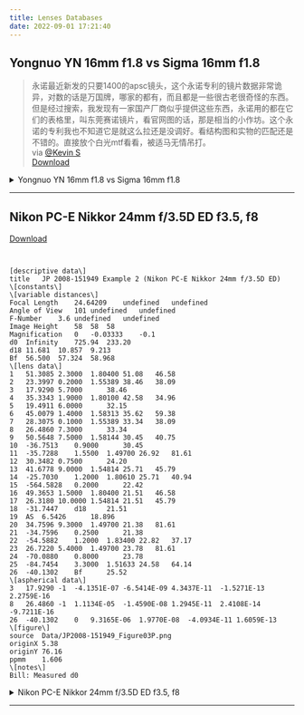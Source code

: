 ```yaml
---
title: Lenses Databases
date: 2022-09-01 17:21:40
---
```


## Yongnuo YN 16mm f1.8 vs Sigma 16mm f1.8
> 永诺最近新发的只要1400的apsc镜头，这个永诺专利的镜片数据非常诡异，对数的话是万国牌，哪家的都有，而且都是一些很古老很奇怪的东西。但是经过搜索，我发现有一家国产厂商似乎提供这些东西，永诺用的都在它们的表格里，叫东莞赛诺镜片，看官网图的话，那是相当的小作坊。这个永诺的专利我也不知道它是就这么拉还是没调好。看结构图和实物的匹配还是不错的。直接放个白光mtf看看，被适马无情吊打。  
via [@Kevin S](https://t.me/cnphotog/1060804)   
[Download](https://t.me/cnphotog/1060807)
<details markdown='1'><summary>Yongnuo YN 16mm f1.8 vs Sigma 16mm f1.8</summary>
<div class="justified-gallery">

![Yongnuo YN 16mm](https://s2.loli.net/2022/09/01/KRqOlNAfwgxCz3p.png)
![Sigma 16mm](https://s2.loli.net/2022/09/01/97qIRwsQplHfv3W.png)
![Yongnuo YN 16mm](https://s2.loli.net/2022/09/01/iagJ5fwt1eToQnK.png)
![Sigma 16mm](https://s2.loli.net/2022/09/01/PxBuR7pkUAFNrgE.png)
</div>
    
</details>

* * *

## Nikon PC-E Nikkor 24mm f/3.5D ED f3.5, f8
[Download](https://t.me/cnphotog/1061417)  
```TXT


[descriptive data\]
title	JP 2008-151949 Example 2 (Nikon PC-E Nikkor 24mm f/3.5D ED)
\[constants\]
\[variable distances\]
Focal Length	24.64209	undefined	undefined
Angle of View	101	undefined	undefined
F-Number	3.6	undefined	undefined
Image Height	58	58	58
Magnification	0	-0.03333	-0.1
d0	Infinity	725.94	233.20
d18	11.681	10.857	9.213
Bf	56.500	57.324	58.968
\[lens data\]
1	51.3085	2.3000	1.80400	51.08	46.58
2	23.3997	0.2000	1.55389	38.46	38.09
3	17.9290	5.7000		38.46
4	35.3343	1.9000	1.80100	42.58	34.96
5	19.4911	6.0000		32.15
6	45.0079	1.4000	1.58313	35.62	59.38
7	28.3075	0.1000	1.55389	33.34	38.09
8	26.4860	7.3000		33.34	
9	50.5648	7.5000	1.58144	30.45	40.75
10	-36.7513	0.9000		30.45
11	-35.7288	1.5500	1.49700	26.92	81.61
12	30.3482	0.7500		24.20	
13	41.6778	9.0000	1.54814	25.71	45.79
14	-25.7030	1.2000	1.80610	25.71	40.94
15	-564.5828	0.2000		22.42	
16	49.3653	1.5000	1.80400	21.51	46.58
17	26.3180	10.0000	1.54814	21.51	45.79
18	-31.7447	d18		21.51
19	AS	6.5426		18.896
20	34.7596	9.3000	1.49700	21.38	81.61
21	-34.7596	0.2500		21.38
22	-54.5882	1.2000	1.83400	22.82	37.17
23	26.7220	5.4000	1.49700	23.78	81.61
24	-70.0880	0.8000		23.78	
25	-84.7454	3.3000	1.51633	24.58	64.14
26	-40.1302	Bf		25.52	
\[aspherical data\]
3	17.9290	-1	-4.1351E-07	-6.5414E-09	4.3437E-11	-1.5271E-13	2.2759E-16
8	26.4860	-1	1.1134E-05	-1.4590E-08	1.2945E-11	2.4108E-14	-9.7211E-16
26	-40.1302	0	9.3165E-06	1.9770E-08	-4.0934E-11	1.6059E-13	
\[figure\]
source	Data/JP2008-151949_Figure03P.png
originX	5.38
originY	76.16
ppmm	1.606
\[notes\]
Bill: Measured d0 
```

<details markdown='1'><summary>Nikon PC-E Nikkor 24mm f/3.5D ED f3.5, f8</summary>
<div class="justified-gallery">

![image.png](https://s2.loli.net/2022/09/02/E4JPGwbmAxzRI1r.png)
![image.png](https://s2.loli.net/2022/09/02/I2QSduNosKTHpgW.png)
![image.png](https://s2.loli.net/2022/09/02/gRkia5729OhXzFP.png)
![image.png](https://s2.loli.net/2022/09/02/Ys8mMQ1tJDISXfo.png)
![image.png](https://s2.loli.net/2022/09/02/7PECzNxhsiK3oBD.png)
![image.png](https://s2.loli.net/2022/09/02/pfq7KYcsLZeVM5l.png)

</div>
</details>



* * *
